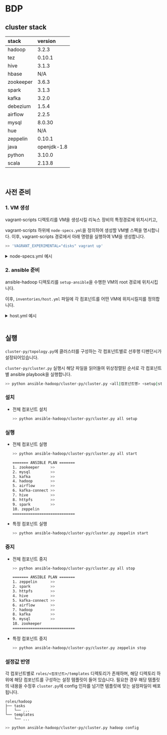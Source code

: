 # BDP

## cluster stack

| stack             | version     |
|:------------------|:------------|
| hadoop            | 3.2.3       |
| tez               | 0.10.1      |
| hive              | 3.1.3       |
| hbase             | N/A         |
| zookeeper         | 3.6.3       |
| spark             | 3.1.3       |
| kafka             | 3.2.0       |
| debezium          | 1.5.4       |
| airflow           | 2.2.5       |
| mysql             | 8.0.30      |
| hue               | N/A         |
| zeppelin          | 0.10.1      |
| java              | openjdk-1.8 |
| python            | 3.10.0      |
| scala             | 2.13.8      |


<br/>

## 사전 준비

### 1. VM 생성

vagrant-scripts 디렉토리를 VM을 생성시킬 리눅스 장비의 특정경로에 위치시키고,

vagrant-scripts 하위에 `node-specs.yml`을 정의하여 생성할 VM별 스펙을 명시합니다.
이후, vagrant-scripts 경로에서 아래 명령을 실행하여 VM을 생성합니다.

```bash
>> 'VAGRANT_EXPERIMENTAL="disks" vagrant up'
```

<details>
<summary>node-specs.yml 예시</summary>
  
```yaml
- name: bdp-dn1
  box: rockylinux/8
  network: public_network
  network_if: enp1s0
  ip: 192.168.45.241
  mem: 16
  cpu: 4
  disk: 100
  items:
    - install-python

- name: bdp-dn2
  box: rockylinux/8
  network: public_network
  network_if: enp1s0
  ip: 192.168.45.242
  mem: 16
  cpu: 4
  disk: 100
  items:
    - install-python

- name: bdp-dn3
  box: rockylinux/8
  network: public_network
  network_if: enp1s0
  ip: 192.168.45.243
  mem: 16
  cpu: 4
  disk: 100
  items:
    - install-python

- name: bdp-nn2
  box: rockylinux/8
  network: public_network
  network_if: enp1s0
  ip: 192.168.45.245
  mem: 20
  cpu: 4
  disk: 100
  items:
    - install-python

- name: bdp-nn1
  box: rockylinux/8
  network: public_network
  network_if: enp1s0
  ip: 192.168.45.240
  mem: 20
  cpu: 4
  disk: 100
  items:
    - install-python

- name: bdp-eg1
  box: rockylinux/8
  network: public_network
  network_if: enp1s0
  ip: 192.168.45.244
  mem: 20
  cpu: 8
  disk: 200
  items:
    - install-python
    - setup-ansible
    - copy-sshkey
```
</details>


### 2. ansible 준비

ansible-hadoop 디렉토리를 `setup-ansible`을 수행한 VM의 root 경로에 위치시킵니다.

이후, `inventories/host.yml` 파일에 각 컴포넌트를 어떤 VM에 위치시킬지를 정의합니다.

<details>
<summary>host.yml 예시</summary>

```yaml
all:
  hosts:
    bdp-nn[1:2]:
    bdp-eg1:
    bdp-dn[1:3]:
  
  children:
    appmaster:
      hosts:
        bdp-eg1:

    namenode:
      hosts:
        bdp-nn1:
          status: active
        bdp-nn2:
          status: standby
    
    datanode:
      hosts:
        bdp-dn[1:3]:

    resourcemanager:
      hosts:
        bdp-nn[1:2]:

    journalnode:
      hosts:
        bdp-eg1:
        bdp-nn[1:2]:

    historyserver:
      hosts:
        bdp-nn2:

    zookeeper:
      hosts:
        bdp-eg1:
          id: 1
        bdp-nn1:
          id: 2
        bdp-nn2:
          id: 3

    kafka:
      hosts:
        bdp-dn1:
          id: 1
        bdp-dn2:
          id: 2
        bdp-dn3:
          id: 3

    kafka_connect:
      hosts:
        bdp-eg1:

    mysql:
      hosts:
        bdp-nn1:

    airflow:
      hosts:
        bdp-eg1:

    hiveserver2:
      hosts:
        bdp-nn1:

    hivemetastore:
      hosts:
        bdp-nn1:

    spark_historyserver:
      hosts:
        bdp-nn2:

    zeppelin:
      hosts:
        bdp-eg1:

    hadoop:
      children:
        namenode:
        datanode:
        resourcemanager:
        journalnode:
        historyserver:

    hive:
      children:
        hiveserver2:
        hivemetastore:

    spark:
      children:
        spark_historyserver:
```
</details>

<br/>

## 실행

`cluster-py/topology.py`에 클러스터를 구성하는 각 컴포넌트별로 선후행 디펜던시가 설정되어있습니다.

`cluster-py/cluster.py` 실행시 해당 파일을 읽어들여 위상정렬된 순서로 각 컴포넌트별 ansible playbook을 실행합니다.
```bash
>> python ansible-hadoop/cluster-py/cluster.py <all|컴포넌트명> <setup|start|stop|config>
```

### 설치
- 전체 컴포넌트 설치
    ```bash
    >> python ansible-hadoop/cluster-py/cluster.py all setup
    ```

### 실행
- 전체 컴포넌트 실행
    ```bash
    >> python ansible-hadoop/cluster-py/cluster.py all start

    ======= ANSIBLE PLAN =======
    1. zookeeper     >>
    2. mysql         >>
    3. kafka         >>
    4. hadoop        >>
    5. airflow       >>
    6. kafka-connect >>
    7. hive          >>
    8. httpfs        >>
    9. spark         >>
    10. zeppelin
    ============================
    ```

- 특정 컴포넌트 실행
    ```bash
    >> python ansible-hadoop/cluster-py/cluster.py zeppelin start
    ```

### 중지
- 전체 컴포넌트 중지
    ```bash
    >> python ansible-hadoop/cluster-py/cluster.py all stop

    ======= ANSIBLE PLAN =======
    1. zeppelin      >>
    2. spark         >>
    3. httpfs        >>
    4. hive          >>
    5. kafka-connect >>
    6. airflow       >>
    7. hadoop        >>
    8. kafka         >>
    9. mysql         >>
    10. zookeeper
    ============================
    ```

- 특정 컴포넌트 중지
    ```bash
    >> python ansible-hadoop/cluster-py/cluster.py zeppelin stop
    ```

### 설정값 반영

각 컴포넌트별로 `roles/<컴포넌트>/templates` 디렉토리가 존재하며, 해당 디렉토리 하위에 해당 컴포넌트를 구성하는 설정 템플릿이 들어 있습니다.
필요한 경우 해당 템플릿의 내용을 수정후 `cluster.py`에 config 인자를 넘기면 템플릿에 맞는 설정파일이 배포됩니다.

```
roles/hadoop
├── tasks
│   └── ...
└── templates
    └── ...
```

```bash
>> python ansible-hadoop/cluster-py/cluster.py hadoop config
```
